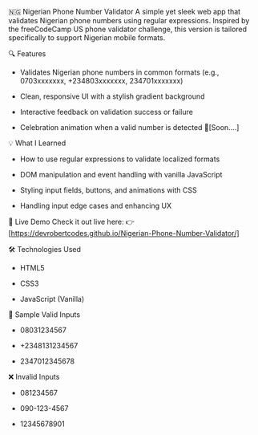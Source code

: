 🇳🇬 Nigerian Phone Number Validator
A simple yet sleek web app that validates Nigerian phone numbers using regular expressions. Inspired by the freeCodeCamp US phone validator challenge, this version is tailored specifically to support Nigerian mobile formats.

🔍 Features
- Validates Nigerian phone numbers in common formats (e.g., 0703xxxxxxx, +234803xxxxxxx, 234701xxxxxxx)

- Clean, responsive UI with a stylish gradient background

- Interactive feedback on validation success or failure

- Celebration animation when a valid number is detected 🎉[Soon....]

💡 What I Learned
- How to use regular expressions to validate localized formats

- DOM manipulation and event handling with vanilla JavaScript

- Styling input fields, buttons, and animations with CSS

- Handling input edge cases and enhancing UX

🚀 Live Demo
Check it out live here:
👉 [https://devrobertcodes.github.io/Nigerian-Phone-Number-Validator/]

🛠️ Technologies Used
- HTML5

- CSS3

- JavaScript (Vanilla)

📱 Sample Valid Inputs
- 08031234567

- +2348131234567

- 2347012345678

❌ Invalid Inputs
- 081234567

- 090-123-4567

- 12345678901

